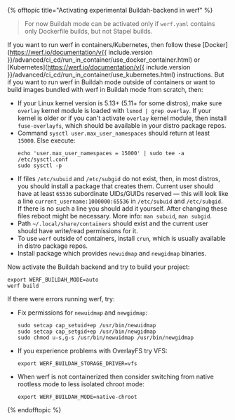 {% offtopic title="Activating experimental Buildah-backend in werf" %}
> For now Buildah mode can be activated only if `werf.yaml` contains only Dockerfile builds, but not Stapel builds.

If you want to run werf in containers/Kubernetes, then follow these [Docker](https://werf.io/documentation/v{{ include.version }}/advanced/ci_cd/run_in_container/use_docker_container.html) or [Kubernetes](https://werf.io/documentation/v{{ include.version }}/advanced/ci_cd/run_in_container/use_kubernetes.html) instructions. But if you want to run werf in Buildah mode outside of containers or want to build images bundled with werf in Buildah mode from scratch, then:
* If your Linux kernel version is 5.13+ (5.11+ for some distros), make sure `overlay` kernel module is loaded with `lsmod | grep overlay`. If your kernel is older or if you can't activate `overlay` kernel module, then install `fuse-overlayfs`, which should be available in your distro package repos.
* Command `sysctl user.max_user_namespaces` should return at least `15000`. Else execute:
  ```shell
  echo 'user.max_user_namespaces = 15000' | sudo tee -a /etc/sysctl.conf
  sudo sysctl -p
  ```
* If files `/etc/subuid` and `/etc/subgid` do not exist, then, in most distros, you should install a package that creates them. Current user should have at least `65536` subordinate UIDs/GUIDs reserved — this will look like a line `current_username:1000000:65536` in `/etc/subuid` and `/etc/subgid`. If there is no such a line you should add it yourself. After changing these files reboot might be necessary. More info: `man subuid`, `man subgid`.
* Path `~/.local/share/containers` should exist and the current user should have write/read permissions for it.
* To use `werf` outside of containers, install `crun`, which is usually available in distro package repos.
* Install package which provides `newuidmap` and `newgidmap` binaries.

Now activate the Buildah backend and try to build your project:
```shell
export WERF_BUILDAH_MODE=auto
werf build
```

If there were errors running werf, try:
* Fix permissions for `newuidmap` and `newgidmap`:
  ```shell
  sudo setcap cap_setuid+ep /usr/bin/newuidmap
  sudo setcap cap_setgid+ep /usr/bin/newgidmap
  sudo chmod u-s,g-s /usr/bin/newuidmap /usr/bin/newgidmap
  ```
* If you experience problems with OverlayFS try VFS:
  ```shell
  export WERF_BUILDAH_STORAGE_DRIVER=vfs
  ```
* When werf is not containerized then consider switching from native rootless mode to less isolated chroot mode:
  ```shell
  export WERF_BUILDAH_MODE=native-chroot
  ```
{% endofftopic %}
